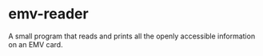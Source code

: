 # emv-reader

A small program that reads and prints all the openly accessible information on an EMV card.